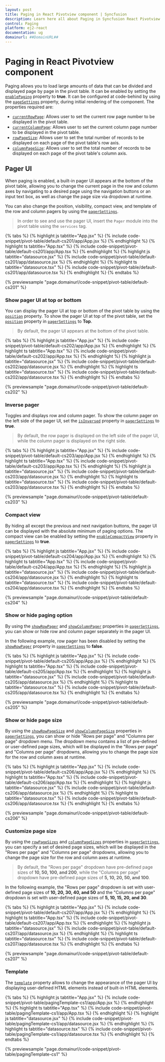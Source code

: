 ```yaml
---
layout: post
title: Paging in React Pivotview component | Syncfusion
description: Learn here all about Paging in Syncfusion React Pivotview component of Syncfusion Essential JS 2 and more.
control: Paging 
platform: ej2-react
documentation: ug
domainurl: ##DomainURL##
---
```


# Paging in React Pivotview component

Paging allows you to load large amounts of data that can be divided and displayed page by page in the pivot table. It can be enabled by setting the [`enablePaging`](https://ej2.syncfusion.com/react/documentation/api/pivotview/#enablepaging) property to **true**. It can be configured at code-behind by using the [`pageSettings`](https://ej2.syncfusion.com/react/documentation/api/pivotview/#pagesettings) property, during initial rendering of the component. The properties required are:

* [`currentRowPage`](https://ej2.syncfusion.com/react/documentation/api/pivotview/pageSettings/#currentrowpage): Allows user to set the current row page number to be displayed in the pivot table.
* [`currentColumnPage`](https://ej2.syncfusion.com/react/documentation/api/pivotview/pageSettings/#currentcolumnpage): Allows user to set the current column page number to be displayed in the pivot table.
* [`rowPageSize`](https://ej2.syncfusion.com/react/documentation/api/pivotview/pageSettings/#rowpagesize): Allows user to set the total number of records to be displayed on each page of the pivot table's row axis.
* [`columnPageSize`](https://ej2.syncfusion.com/react/documentation/api/pivotview/pageSettings/#columnpagesize): Allows user to set the total number of records to be displayed on each page of the pivot table's column axis.

## Pager UI

When paging is enabled, a built-in pager UI appears at the bottom of the pivot table, allowing you to change the current page in the row and column axes by navigating to a desired page using the navigation buttons or an input text box, as well as change the page size via dropdown at runtime.

You can also change the position, visibility, compact view, and template of the row and column pagers by using the [`pagerSettings`](https://ej2.syncfusion.com/react/documentation/api/pivotview/#pagersettings).

> In order to see and use the pager UI, insert the `Pager` module into the pivot table using the `services` tag.

{% tabs %}
{% highlight js tabtitle="App.jsx" %}
{% include code-snippet/pivot-table/default-cs201/app/App.jsx %}
{% endhighlight %}
{% highlight ts tabtitle="App.tsx" %}
{% include code-snippet/pivot-table/default-cs201/app/App.tsx %}
{% endhighlight %}
{% highlight js tabtitle="datasource.jsx" %}
{% include code-snippet/pivot-table/default-cs201/app/datasource.jsx %}
{% endhighlight %}
{% highlight ts tabtitle="datasource.tsx" %}
{% include code-snippet/pivot-table/default-cs201/app/datasource.tsx %}
{% endhighlight %}
{% endtabs %}

 {% previewsample "page.domainurl/code-snippet/pivot-table/default-cs201" %}

### Show pager UI at top or bottom

You can display the pager UI at top or bottom of the pivot table by using the [`position`](https://ej2.syncfusion.com/react/documentation/api/pivotview/pagerSettings/#position) property. To show the pager UI at top of the pivot table, set the [`position`](https://ej2.syncfusion.com/react/documentation/api/pivotview/pagerSettings/#position) property in [`pagerSettings`](https://ej2.syncfusion.com/react/documentation/api/pivotview/#pagersettings) to **Top**.

> By default, the pager UI appears at the bottom of the pivot table.

{% tabs %}
{% highlight js tabtitle="App.jsx" %}
{% include code-snippet/pivot-table/default-cs202/app/App.jsx %}
{% endhighlight %}
{% highlight ts tabtitle="App.tsx" %}
{% include code-snippet/pivot-table/default-cs202/app/App.tsx %}
{% endhighlight %}
{% highlight js tabtitle="datasource.jsx" %}
{% include code-snippet/pivot-table/default-cs202/app/datasource.jsx %}
{% endhighlight %}
{% highlight ts tabtitle="datasource.tsx" %}
{% include code-snippet/pivot-table/default-cs202/app/datasource.tsx %}
{% endhighlight %}
{% endtabs %}

 {% previewsample "page.domainurl/code-snippet/pivot-table/default-cs202" %}

### Inverse pager

Toggles and displays row and column pager. To show the column pager on the left side of the pager UI, set the [`isInversed`](https://ej2.syncfusion.com/react/documentation/api/pivotview/pagerSettings/#isinversed) property in [`pagerSettings`](https://ej2.syncfusion.com/react/documentation/api/pivotview/#pagersettings) to **true**.

> By default, the row pager is displayed on the left side of the pager UI, while the column pager is displayed on the right side.

{% tabs %}
{% highlight js tabtitle="App.jsx" %}
{% include code-snippet/pivot-table/default-cs203/app/App.jsx %}
{% endhighlight %}
{% highlight ts tabtitle="App.tsx" %}
{% include code-snippet/pivot-table/default-cs203/app/App.tsx %}
{% endhighlight %}
{% highlight js tabtitle="datasource.jsx" %}
{% include code-snippet/pivot-table/default-cs203/app/datasource.jsx %}
{% endhighlight %}
{% highlight ts tabtitle="datasource.tsx" %}
{% include code-snippet/pivot-table/default-cs203/app/datasource.tsx %}
{% endhighlight %}
{% endtabs %}

 {% previewsample "page.domainurl/code-snippet/pivot-table/default-cs203" %}

### Compact view

By hiding all except the previous and next navigation buttons, the pager UI can be displayed with the absolute minimum of paging options. The compact view can be enabled by setting the [`enableCompactView`](https://ej2.syncfusion.com/react/documentation/api/pivotview/pagerSettings/#enablecompactview) property in [`pagerSettings`](https://ej2.syncfusion.com/react/documentation/api/pivotview/#pagersettings) to **true**.

{% tabs %}
{% highlight js tabtitle="App.jsx" %}
{% include code-snippet/pivot-table/default-cs204/app/App.jsx %}
{% endhighlight %}
{% highlight ts tabtitle="App.tsx" %}
{% include code-snippet/pivot-table/default-cs204/app/App.tsx %}
{% endhighlight %}
{% highlight js tabtitle="datasource.jsx" %}
{% include code-snippet/pivot-table/default-cs204/app/datasource.jsx %}
{% endhighlight %}
{% highlight ts tabtitle="datasource.tsx" %}
{% include code-snippet/pivot-table/default-cs204/app/datasource.tsx %}
{% endhighlight %}
{% endtabs %}

 {% previewsample "page.domainurl/code-snippet/pivot-table/default-cs204" %}

### Show or hide paging option

By using the [`showRowPager`](https://ej2.syncfusion.com/react/documentation/api/pivotview/pagerSettings/#showrowpager) and [`showColumnPager`](https://ej2.syncfusion.com/react/documentation/api/pivotview/pagerSettings/#showcolumnpager) properties in [`pagerSettings`](https://ej2.syncfusion.com/react/documentation/api/pivotview/#pagersettings), you can show or hide row and column pager separately in the pager UI.

In the following example, row pager has been disabled by setting the [`showRowPager`](https://ej2.syncfusion.com/react/documentation/api/pivotview/pagerSettings/#showrowpager) property in [`pagerSettings`](https://ej2.syncfusion.com/react/documentation/api/pivotview/#pagersettings) to **false**.

{% tabs %}
{% highlight js tabtitle="App.jsx" %}
{% include code-snippet/pivot-table/default-cs205/app/App.jsx %}
{% endhighlight %}
{% highlight ts tabtitle="App.tsx" %}
{% include code-snippet/pivot-table/default-cs205/app/App.tsx %}
{% endhighlight %}
{% highlight js tabtitle="datasource.jsx" %}
{% include code-snippet/pivot-table/default-cs205/app/datasource.jsx %}
{% endhighlight %}
{% highlight ts tabtitle="datasource.tsx" %}
{% include code-snippet/pivot-table/default-cs205/app/datasource.tsx %}
{% endhighlight %}
{% endtabs %}

 {% previewsample "page.domainurl/code-snippet/pivot-table/default-cs205" %}

### Show or hide page size

By using the [`showRowPageSize`](https://ej2.syncfusion.com/react/documentation/api/pivotview/pagerSettings/#showrowpagesize) and [`showColumnPageSize`](https://ej2.syncfusion.com/react/documentation/api/pivotview/pagerSettings/#showcolumnpagesize) properties in [`pagerSettings`](https://ej2.syncfusion.com/react/documentation/api/pivotview/#pagersettings), you can show or hide "Rows per page" and "Columns per page" dropdown menu. The dropdown menu contains a list of pre-defined or user-defined page sizes, which will be displayed in the "Rows per page" and "Columns per page" dropdowns, allowing you to change the page size for the row and column axes at runtime.

{% tabs %}
{% highlight js tabtitle="App.jsx" %}
{% include code-snippet/pivot-table/default-cs206/app/App.jsx %}
{% endhighlight %}
{% highlight ts tabtitle="App.tsx" %}
{% include code-snippet/pivot-table/default-cs206/app/App.tsx %}
{% endhighlight %}
{% highlight js tabtitle="datasource.jsx" %}
{% include code-snippet/pivot-table/default-cs206/app/datasource.jsx %}
{% endhighlight %}
{% highlight ts tabtitle="datasource.tsx" %}
{% include code-snippet/pivot-table/default-cs206/app/datasource.tsx %}
{% endhighlight %}
{% endtabs %}

 {% previewsample "page.domainurl/code-snippet/pivot-table/default-cs206" %}

### Customize page size

By using the [`rowPageSizes`](https://ej2.syncfusion.com/react/documentation/api/pivotview/pagerSettings/#rowpagesizes) and [`columnPageSizes`](https://ej2.syncfusion.com/react/documentation/api/pivotview/pagerSettings/#columnpagesizes) properties in [`pagerSettings`](https://ej2.syncfusion.com/react/documentation/api/pivotview/#pagersettings), you can specify a set of desired page sizes, which will be displayed in the "Rows per page" and "Columns per page" dropdowns, allowing you to change the page size for the row and column axes at runtime.

> By default, the "Rows per page" dropdown have pre-defined page sizes of **10, 50, 100, and 200**, while the "Columns per page" dropdown have pre-defined page sizes of **5, 10, 20, 50, and 100**.

In the following example, the "Rows per page" dropdown is set with user-defined page sizes of **10, 20, 30, 40, and 50** and the "Columns per page" dropdown is set with user-defined page sizes of **5, 10, 15, 20, and 30**.

{% tabs %}
{% highlight js tabtitle="App.jsx" %}
{% include code-snippet/pivot-table/default-cs207/app/App.jsx %}
{% endhighlight %}
{% highlight ts tabtitle="App.tsx" %}
{% include code-snippet/pivot-table/default-cs207/app/App.tsx %}
{% endhighlight %}
{% highlight js tabtitle="datasource.jsx" %}
{% include code-snippet/pivot-table/default-cs207/app/datasource.jsx %}
{% endhighlight %}
{% highlight ts tabtitle="datasource.tsx" %}
{% include code-snippet/pivot-table/default-cs207/app/datasource.tsx %}
{% endhighlight %}
{% endtabs %}

 {% previewsample "page.domainurl/code-snippet/pivot-table/default-cs207" %}

### Template

The [`template`](https://ej2.syncfusion.com/react/documentation/api/pivotview/pagerSettings/#template) property allows to change the appearance of the pager UI by displaying user-defined HTML elements instead of built-in HTML elements.

{% tabs %}
{% highlight js tabtitle="App.jsx" %}
{% include code-snippet/pivot-table/pagingTemplate-cs1/app/App.jsx %}
{% endhighlight %}
{% highlight ts tabtitle="App.tsx" %}
{% include code-snippet/pivot-table/pagingTemplate-cs1/app/App.tsx %}
{% endhighlight %}
{% highlight js tabtitle="datasource.jsx" %}
{% include code-snippet/pivot-table/pagingTemplate-cs1/app/datasource.jsx %}
{% endhighlight %}
{% highlight ts tabtitle="datasource.tsx" %}
{% include code-snippet/pivot-table/pagingTemplate-cs1/app/datasource.tsx %}
{% endhighlight %}
{% endtabs %}

 {% previewsample "page.domainurl/code-snippet/pivot-table/pagingTemplate-cs1" %}